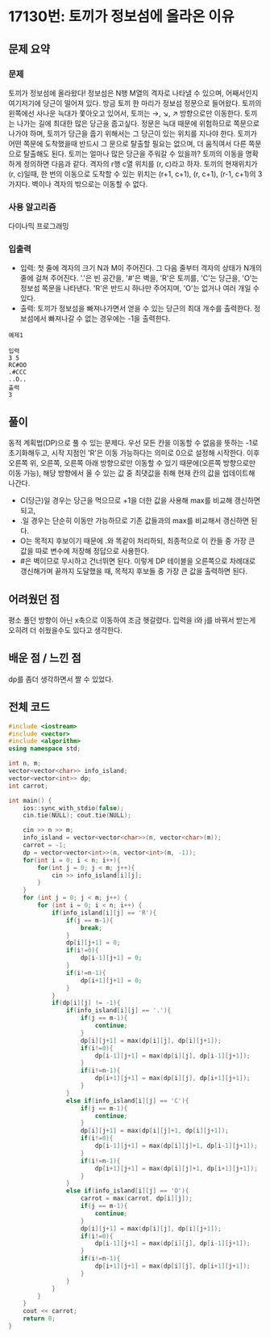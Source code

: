 # 17130번: 토끼가 정보섬에 올라온 이유

## 문제 요약
### 문제
토끼가 정보섬에 올라왔다!
정보섬은 N행 M열의 격자로 나타낼 수 있으며, 어째서인지 여기저기에 당근이 떨어져 있다. 방금 토끼 한 마리가 정보섬 정문으로 들어왔다. 토끼의 왼쪽에선 사나운 늑대가 쫓아오고 있어서, 토끼는 →, ↘, ↗ 방향으로만 이동한다. 토끼는 나가는 길에 최대한 많은 당근을 줍고싶다. 정문은 늑대 때문에 위험하므로 쪽문으로 나가야 하며, 토끼가 당근을 줍기 위해서는 그 당근이 있는 위치를 지나야 한다. 토끼가 어떤 쪽문에 도착했을때 반드시 그 문으로 탈출할 필요는 없으며, 더 움직여서 다른 쪽문으로 탈출해도 된다. 토끼는 얼마나 많은 당근을 주워갈 수 있을까?
토끼의 이동을 명확하게 정의하면 다음과 같다. 격자의 r행 c열 위치를 (r, c)라고 하자. 토끼의 현재위치가 (r, c)일때, 한 번의 이동으로 도착할 수 있는 위치는 (r+1, c+1), (r, c+1), (r-1, c+1)의 3가지다. 벽이나 격자의 밖으로는 이동할 수 없다.

### 사용 알고리즘
다이나믹 프로그래밍

### 입출력
- 입력: 첫 줄에 격자의 크기 N과 M이 주어진다. 그 다음 줄부터 격자의 상태가 N개의 줄에 걸쳐 주어진다. '.'은 빈 공간을, '#'은 벽을, 'R'은 토끼를, 'C'는 당근을, 'O'는 정보섬 쪽문을 나타낸다. 'R'은 반드시 하나만 주어지며, 'O'는 없거나 여러 개일 수 있다.
- 출력: 토끼가 정보섬을 빠져나가면서 얻을 수 있는 당근의 최대 개수를 출력한다. 정보섬에서 빠져나갈 수 없는 경우에는 -1을 출력한다.
```
예제1

입력
3 5
RC#OO
.#CCC
..O..
출력
3
```
## 풀이
동적 계획법(DP)으로 풀 수 있는 문제다.
우선 모든 칸을 이동할 수 없음을 뜻하는 -1로 초기화해두고, 시작 지점인 'R'은 이동 가능하다는 의미로 0으로 설정해 시작한다.
이후 오른쪽 위, 오른쪽, 오른쪽 아래 방향으로만 이동할 수 있기 때문에(오른쪽 방향으로만 이동 가능), 해당 방향에서 올 수 있는 값 중 최댓값을 취해 현재 칸의 값을 업데이트해 나간다.
- C(당근)일 경우는 당근을 먹으므로 +1을 더한 값을 사용해 max를 비교해 갱신하면 되고,
- .일 경우는 단순히 이동만 가능하므로 기존 값들과의 max를 비교해서 갱신하면 된다.
- O는 목적지 후보이기 때문에 .와 똑같이 처리하되, 최종적으로 이 칸들 중 가장 큰 값을 따로 변수에 저장해 정답으로 사용한다.
- #은 벽이므로 무시하고 건너뛰면 된다.
이렇게 DP 테이블을 오른쪽으로 차례대로 갱신해가며 끝까지 도달했을 때, 목적지 후보들 중 가장 큰 값을 출력하면 된다.

## 어려웠던 점
평소 풀던 방향이 아닌 x축으로 이동하여 조금 헷갈렸다. 입력을 i와 j를 바꿔서 받는게 오히려 더 쉬웠을수도 있다고 생각한다.

## 배운 점 / 느낀 점
dp를 좀더 생각하면서 짤 수 있었다.

## 전체 코드
```cpp
#include <iostream>
#include <vector>
#include <algorithm>
using namespace std;

int n, m;
vector<vector<char>> info_island;
vector<vector<int>> dp;
int carrot;

int main() {
    ios::sync_with_stdio(false);
    cin.tie(NULL); cout.tie(NULL);

    cin >> n >> m;
    info_island = vector<vector<char>>(n, vector<char>(m));
    carrot = -1;
    dp = vector<vector<int>>(n, vector<int>(m, -1));
    for(int i = 0; i < n; i++){
        for(int j = 0; j < m; j++){
            cin >> info_island[i][j];
        }
    }
    for (int j = 0; j < m; j++) {
        for (int i = 0; i < n; i++) {
            if(info_island[i][j] == 'R'){
                if(j == m-1){
                    break;
                }
                dp[i][j+1] = 0;
                if(i!=0){
                    dp[i-1][j+1] = 0;
                }
                if(i!=n-1){
                    dp[i+1][j+1] = 0;
                }
            }
            if(dp[i][j] != -1){
                if(info_island[i][j] == '.'){
                    if(j == m-1){
                        continue;
                    }
                    dp[i][j+1] = max(dp[i][j], dp[i][j+1]);
                    if(i!=0){
                        dp[i-1][j+1] = max(dp[i][j], dp[i-1][j+1]);
                    }
                    if(i!=n-1){
                        dp[i+1][j+1] = max(dp[i][j], dp[i+1][j+1]);
                    }
                }
                else if(info_island[i][j] == 'C'){
                    if(j == m-1){
                        continue;
                    }
                    dp[i][j+1] = max(dp[i][j]+1, dp[i][j+1]);
                    if(i!=0){
                        dp[i-1][j+1] = max(dp[i][j]+1, dp[i-1][j+1]);
                    }
                    if(i!=n-1){
                        dp[i+1][j+1] = max(dp[i][j]+1, dp[i+1][j+1]);
                    }
                }
                else if(info_island[i][j] == 'O'){
                    carrot = max(carrot, dp[i][j]);
                    if(j == m-1){
                        continue;
                    }
                    dp[i][j+1] = max(dp[i][j], dp[i][j+1]);
                    if(i!=0){
                        dp[i-1][j+1] = max(dp[i][j], dp[i-1][j+1]);
                    }
                    if(i!=n-1){
                        dp[i+1][j+1] = max(dp[i][j], dp[i+1][j+1]);
                    }
                }
            }
        }
    }
    cout << carrot;
    return 0;
}
```
